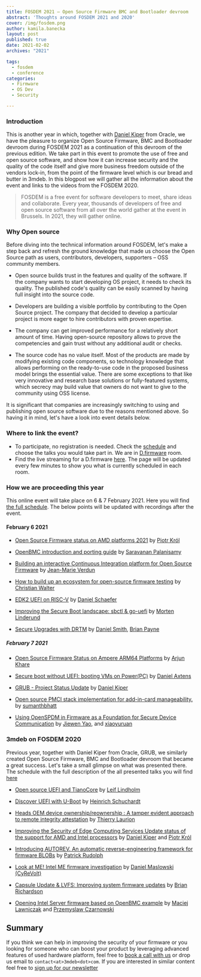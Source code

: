 ```yaml
---
title: FOSDEM 2021 – Open Source Firmware BMC and Bootloader devroom
abstract: 'Thoughts around FOSDEM 2021 and 2020'
cover: /img/fosdem.png
author: kamila.banecka
layout: post
published: true
date: 2021-02-02
archives: "2021"

tags:
  - fosdem
  - conference
categories:
  - Firmware
  - OS Dev
  - Security

---
```


### Introduction

This is another year in which, together with
[Daniel Kiper](https://fosdem.org/2021/schedule/speaker/daniel_kiper/) from
Oracle, we have the pleasure to organize Open Source Firmware, BMC and
Bootloader devroom during FOSDEM 2021 as a continuation of this devroom of the
previous edition. We take part in this event to promote the use of free and open
source software, and show how it can increase security and the quality of the
code itself and give more business freedom outside of the vendors lock-in, from
the point of the firmware level which is our bread and butter in 3mdeb. In this
blogpost we will gather all the information about the event and links to the
videos from the FOSDEM 2020.

> FOSDEM is a free event for software developers to meet, share ideas and
> collaborate. Every year, thousands of developers of free and open source
> software from all over the world gather at the event in Brussels. In 2021,
> they will gather online.

### Why Open source

Before diving into the technical information around FOSDEM, let's make a step
back and refresh the ground knowledge that made us choose the Open Source path
as users, contributors, developers, supporters – OSS community members.

- Open source builds trust in the features and quality of the software. If the
  company wants to start developing OS project, it needs to check its quality.
  The published code's quality can be easily scanned by having full insight into
  the source code.

- Developers are building a visible portfolio by contributing to the Open Source
  project. The company that decided to develop a particular project is more
  eager to hire contributors with proven expertise.

- The company can get improved performance for a relatively short amount of
  time. Having open-source repository allows to prove the competencies and gain
  trust without any additional audit or checks.

- The source code has no value itself. Most of the products are made by
  modifying existing code components, so technology knowledge that allows
  performing on the ready-to-use code in the proposed business model brings the
  essential value. There are some exceptions to that like very innovative and
  research base solutions or fully-featured systems, which secrecy may build
  value that owners do not want to give to the community using OSS license.

It is significant that companies are increasingly switching to using and
publishing open source software due to the reasons mentioned above. So having it
in mind, let's have a look into event details below.

### Where to link the event?

- To participate, no registration is needed. Check the
  [schedule](https://fosdem.org/2021/schedule/track/open_source_firmware_bmc_and_bootloader/)
  and choose the talks you would take part in. We are in
  [D.firmware](https://fosdem.org/2021/schedule/room/dfirmware/) room.
- Find the live streaming for a D.firmware
  [here](https://fosdem.org/2021/schedule/streaming/). The page will be updated
  every few minutes to show you what is currently scheduled in each room.

### How we are proceeding this year

This online event will take place on 6 & 7 February 2021. Here you will find
[the full schedule](https://fosdem.org/2021/schedule/track/open_source_firmware_bmc_and_bootloader/).
The below points will be updated with recordings after the event.

#### February 6 2021

- [Open Source Firmware status on AMD platforms 2021](https://fosdem.org/2021/schedule/event/firmware_osfsoap2/)
  by [Piotr Król](https://twitter.com/pietrushnic)

- [OpenBMC introduction and porting guide](https://fosdem.org/2021/schedule/event/firmware_oiapg/)
  by
  [Saravanan Palanisamy](https://fosdem.org/2021/schedule/speaker/saravanan_palanisamy/)

- [Building an interactive Continuous Integration platform for Open Source Firmware](https://fosdem.org/2021/schedule/event/firmware_baicipfosf/)
  by
  [Jean-Marie Verdun](https://fosdem.org/2021/schedule/speaker/jean_marie_verdun/)

- [How to build up an ecosystem for open-source firmware testing](https://fosdem.org/2021/schedule/event/firmware_htbuaefoft/)
  by
  [Christian Walter](https://fosdem.org/2021/schedule/speaker/christian_walter/)

- [EDK2 UEFI on RISC-V](https://fosdem.org/2021/schedule/event/firmware_uor/) by
  [Daniel Schaefer](https://fosdem.org/2021/schedule/speaker/daniel_schaefer/)

- [Improving the Secure Boot landscape: sbctl & go-uefi](https://fosdem.org/2021/schedule/event/firmware_itsblsg/)
  by
  [Morten Linderund](https://fosdem.org/2021/schedule/speaker/morten_linderud/)

- [Secure Upgrades with DRTM](https://fosdem.org/2021/schedule/event/firmware_suwd/)
  by [Daniel Smith](https://fosdem.org/2021/schedule/speaker/daniel_smith/),
  [Brian Payne](https://fosdem.org/2021/schedule/speaker/brian_payne/)

##### February 7 2021

- [Open Source Firmware Status on Ampere ARM64 Platforms](https://fosdem.org/2021/schedule/event/firmware_osfsoaap/)
  by [Arjun Khare](https://fosdem.org/2021/schedule/speaker/arjun_khare/)

- [Secure boot without UEFI: booting VMs on Power(PC)](https://fosdem.org/2021/schedule/event/firmware_sbwubvop/)
  by [Daniel Axtens](https://fosdem.org/2021/schedule/speaker/daniel_axtens/)

- [GRUB - Project Status Update](https://fosdem.org/2021/schedule/event/firmware_gpsu/)
  by [Daniel Kiper](https://fosdem.org/2021/schedule/speaker/daniel_kiper/)

- [Open source PMCI stack implementation for add-in-card manageability.](https://fosdem.org/2021/schedule/event/firmware_ospsifam/)
  by [sumanthbhatt](https://web.archive.org/web/20210116173505/https://fosdem.org/2021/schedule/speaker/sumanthbhatt/)

- [Using OpenSPDM in Firmware as a Foundation for Secure Device Communication](https://fosdem.org/2021/schedule/event/firmware_uoifaaffsdc/)
  by [Jiewen Yao](https://fosdem.org/2021/schedule/speaker/jiewen_yao/), and
  [xiaoyuruan](https://fosdem.org/2021/schedule/speaker/xiaoyuruan/)

### 3mdeb on FOSDEM 2020

Previous year, together with Daniel Kiper from Oracle, GRUB, we similarly
created Open Source Firmware, BMC and Bootloader devroom that became a great
success. Let's take a small glimpse on what was presented there. The schedule
with the full description of the all presented talks you will find
[here](https://archive.fosdem.org/2020/schedule/track/open_source_firmware_bmc_and_bootloader/)

- [Open source UEFI and TianoCore](https://www.youtube.com/watch?v=n9XtJkRRvUI)
  by
  [Leif Lindholm](https://archive.fosdem.org/2020/schedule/speaker/leif_lindholm/)

- [Discover UEFI with U-Boot](https://www.youtube.com/watch?v=PFVP4oQnaEE) by
  [Heinrich Schuchardt](https://archive.fosdem.org/2020/schedule/speaker/heinrich_schuchardt/)

- [Heads OEM device ownership/reownership : A tamper evident approach to remote
  integrity attestation](https://www.youtube.com/watch?v=oline3C-W1g)
  by
  [Thierry Laurion](https://archive.fosdem.org/2020/schedule/speaker/thierry_laurion/)

- [Improving the Security of Edge Computing Services Update status of the support
  for AMD and Intel processors](https://www.youtube.com/watch?v=8tYZVNz0n7E)
  by
  [Daniel Kiper](https://archive.fosdem.org/2020/schedule/speaker/daniel_kiper/)
  and [Piotr Król](https://archive.fosdem.org/2020/schedule/speaker/piotr_krol/)

- [Introducing AUTOREV. An automatic reverse-engineering framework for firmware BLOBs](https://www.youtube.com/watch?v=PzPxpBKa0HU)
  by
  [Patrick Rudolph](https://archive.fosdem.org/2020/schedule/speaker/patrick_rudolph/)

- [Look at ME! Intel ME firmware investigation](https://www.youtube.com/watch?v=RPC5f7EJN6U)
  by
  [Daniel Maslowski (CyReVolt)](https://archive.fosdem.org/2020/schedule/speaker/daniel_maslowski_cyrevolt/)

- [Capsule Update & LVFS: Improving system firmware updates](https://www.youtube.com/watch?v=glsIKTbfoNg)
  by
  [Brian Richardson](https://archive.fosdem.org/2020/schedule/speaker/brian_richardson/)

- [Opening Intel Server firmware based on OpenBMC example](https://www.youtube.com/watch?v=i1FiOexyKTI)
  by
  [Maciej Lawniczak](https://archive.fosdem.org/2020/schedule/speaker/maciej_lawniczak/)
  and
  [Przemyslaw Czarnowski](https://archive.fosdem.org/2020/schedule/speaker/przemyslaw_czarnowski/)

## Summary

If you think we can help in improving the security of your firmware or you
looking for someone who can boost your product by leveraging advanced features
of used hardware platform, feel free to
[book a call with us](https://cloud.3mdeb.com/index.php/apps/calendar/appointment/n7T65toSaD9t) or
drop us email to `contact<at>3mdeb<dot>com`. If you are interested in similar
content feel free to [sign up for our newsletter](https://3mdeb.com/subscribe/3mdeb_newsletter.html)

